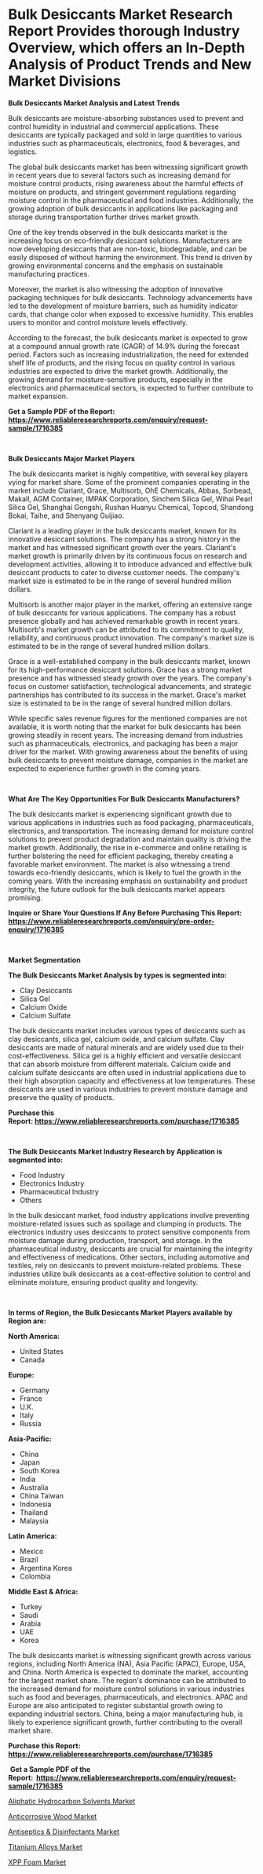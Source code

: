 <p><h1>Bulk Desiccants Market Research Report Provides thorough Industry Overview, which offers an In-Depth Analysis of Product Trends and New Market Divisions</h1></p><p><strong>Bulk Desiccants Market Analysis and Latest Trends</strong></p>
<p><p>Bulk desiccants are moisture-absorbing substances used to prevent and control humidity in industrial and commercial applications. These desiccants are typically packaged and sold in large quantities to various industries such as pharmaceuticals, electronics, food & beverages, and logistics.</p><p>The global bulk desiccants market has been witnessing significant growth in recent years due to several factors such as increasing demand for moisture control products, rising awareness about the harmful effects of moisture on products, and stringent government regulations regarding moisture control in the pharmaceutical and food industries. Additionally, the growing adoption of bulk desiccants in applications like packaging and storage during transportation further drives market growth.</p><p>One of the key trends observed in the bulk desiccants market is the increasing focus on eco-friendly desiccant solutions. Manufacturers are now developing desiccants that are non-toxic, biodegradable, and can be easily disposed of without harming the environment. This trend is driven by growing environmental concerns and the emphasis on sustainable manufacturing practices.</p><p>Moreover, the market is also witnessing the adoption of innovative packaging techniques for bulk desiccants. Technology advancements have led to the development of moisture barriers, such as humidity indicator cards, that change color when exposed to excessive humidity. This enables users to monitor and control moisture levels effectively.</p><p>According to the forecast, the bulk desiccants market is expected to grow at a compound annual growth rate (CAGR) of 14.9% during the forecast period. Factors such as increasing industrialization, the need for extended shelf life of products, and the rising focus on quality control in various industries are expected to drive the market growth. Additionally, the growing demand for moisture-sensitive products, especially in the electronics and pharmaceutical sectors, is expected to further contribute to market expansion.</p></p>
<p><strong>Get a Sample PDF of the Report:&nbsp; <a href="https://www.reliableresearchreports.com/enquiry/request-sample/1716385">https://www.reliableresearchreports.com/enquiry/request-sample/1716385</a></strong></p>
<p>&nbsp;</p>
<p><strong>Bulk Desiccants Major Market Players</strong></p>
<p><p>The bulk desiccants market is highly competitive, with several key players vying for market share. Some of the prominent companies operating in the market include Clariant, Grace, Multisorb, OhE Chemicals, Abbas, Sorbead, Makall, AGM Container, IMPAK Corporation, Sinchem Silica Gel, Wihai Pearl Silica Gel, Shanghai Gongshi, Rushan Huanyu Chemical, Topcod, Shandong Bokai, Taihe, and Shenyang Guijiao.</p><p>Clariant is a leading player in the bulk desiccants market, known for its innovative desiccant solutions. The company has a strong history in the market and has witnessed significant growth over the years. Clariant's market growth is primarily driven by its continuous focus on research and development activities, allowing it to introduce advanced and effective bulk desiccant products to cater to diverse customer needs. The company's market size is estimated to be in the range of several hundred million dollars.</p><p>Multisorb is another major player in the market, offering an extensive range of bulk desiccants for various applications. The company has a robust presence globally and has achieved remarkable growth in recent years. Multisorb's market growth can be attributed to its commitment to quality, reliability, and continuous product innovation. The company's market size is estimated to be in the range of several hundred million dollars.</p><p>Grace is a well-established company in the bulk desiccants market, known for its high-performance desiccant solutions. Grace has a strong market presence and has witnessed steady growth over the years. The company's focus on customer satisfaction, technological advancements, and strategic partnerships has contributed to its success in the market. Grace's market size is estimated to be in the range of several hundred million dollars.</p><p>While specific sales revenue figures for the mentioned companies are not available, it is worth noting that the market for bulk desiccants has been growing steadily in recent years. The increasing demand from industries such as pharmaceuticals, electronics, and packaging has been a major driver for the market. With growing awareness about the benefits of using bulk desiccants to prevent moisture damage, companies in the market are expected to experience further growth in the coming years.</p></p>
<p>&nbsp;</p>
<p><strong>What Are The Key Opportunities For Bulk Desiccants Manufacturers?</strong></p>
<p><p>The bulk desiccants market is experiencing significant growth due to various applications in industries such as food packaging, pharmaceuticals, electronics, and transportation. The increasing demand for moisture control solutions to prevent product degradation and maintain quality is driving the market growth. Additionally, the rise in e-commerce and online retailing is further bolstering the need for efficient packaging, thereby creating a favorable market environment. The market is also witnessing a trend towards eco-friendly desiccants, which is likely to fuel the growth in the coming years. With the increasing emphasis on sustainability and product integrity, the future outlook for the bulk desiccants market appears promising.</p></p>
<p><strong>Inquire or Share Your Questions If Any Before Purchasing This Report: <a href="https://www.reliableresearchreports.com/enquiry/pre-order-enquiry/1716385">https://www.reliableresearchreports.com/enquiry/pre-order-enquiry/1716385</a></strong></p>
<p>&nbsp;</p>
<p><strong>Market Segmentation</strong></p>
<p><strong>The Bulk Desiccants Market Analysis by types is segmented into:</strong></p>
<p><ul><li>Clay Desiccants</li><li>Silica Gel</li><li>Calcium Oxide</li><li>Calcium Sulfate</li></ul></p>
<p><p>The bulk desiccants market includes various types of desiccants such as clay desiccants, silica gel, calcium oxide, and calcium sulfate. Clay desiccants are made of natural minerals and are widely used due to their cost-effectiveness. Silica gel is a highly efficient and versatile desiccant that can absorb moisture from different materials. Calcium oxide and calcium sulfate desiccants are often used in industrial applications due to their high absorption capacity and effectiveness at low temperatures. These desiccants are used in various industries to prevent moisture damage and preserve the quality of products.</p></p>
<p><strong>Purchase this Report:&nbsp;<a href="https://www.reliableresearchreports.com/purchase/1716385">https://www.reliableresearchreports.com/purchase/1716385</a></strong></p>
<p>&nbsp;</p>
<p><strong>The Bulk Desiccants Market Industry Research by Application is segmented into:</strong></p>
<p><ul><li>Food Industry</li><li>Electronics Industry</li><li>Pharmaceutical Industry</li><li>Others</li></ul></p>
<p><p>In the bulk desiccant market, food industry applications involve preventing moisture-related issues such as spoilage and clumping in products. The electronics industry uses desiccants to protect sensitive components from moisture damage during production, transport, and storage. In the pharmaceutical industry, desiccants are crucial for maintaining the integrity and effectiveness of medications. Other sectors, including automotive and textiles, rely on desiccants to prevent moisture-related problems. These industries utilize bulk desiccants as a cost-effective solution to control and eliminate moisture, ensuring product quality and longevity.</p></p>
<p>&nbsp;</p>
<p><strong>In terms of Region, the Bulk Desiccants Market Players available by Region are:</strong></p>
<p>
    <p> <strong> North America: </strong>
        <ul>
            <li>United States</li>
            <li>Canada</li>
        </ul>
        </p> 
    <p> <strong> Europe: </strong>
        <ul>
            <li>Germany</li>
            <li>France</li>
            <li>U.K.</li>
            <li>Italy</li>
            <li>Russia</li>
        </ul>
        </p> 
    <p> <strong> Asia-Pacific: </strong>
        <ul>
            <li>China</li>
            <li>Japan</li>
            <li>South Korea</li>
            <li>India</li>
            <li>Australia</li>
            <li>China Taiwan</li>
            <li>Indonesia</li>
            <li>Thailand</li>
            <li>Malaysia</li>
        </ul>
        </p> 
    <p> <strong> Latin America: </strong>
        <ul>
            <li>Mexico</li>
            <li>Brazil</li>
            <li>Argentina Korea</li>
            <li>Colombia</li>
        </ul>
        </p> 
    <p> <strong> Middle East & Africa: </strong>
        <ul>
            <li>Turkey</li>
            <li>Saudi</li>
            <li>Arabia</li>
            <li>UAE</li>
            <li>Korea</li>
        </ul>
    </p>
    </p>
<p><p>The bulk desiccants market is witnessing significant growth across various regions, including North America (NA), Asia Pacific (APAC), Europe, USA, and China. North America is expected to dominate the market, accounting for the largest market share. The region's dominance can be attributed to the increased demand for moisture control solutions in various industries such as food and beverages, pharmaceuticals, and electronics. APAC and Europe are also anticipated to register substantial growth owing to expanding industrial sectors. China, being a major manufacturing hub, is likely to experience significant growth, further contributing to the overall market share.</p></p>
<p><strong>Purchase this Report: <a href="https://www.reliableresearchreports.com/purchase/1716385">https://www.reliableresearchreports.com/purchase/1716385</a></strong></p>
<p>&nbsp;<strong>Get a Sample PDF of the Report:&nbsp;&nbsp;<a href="https://www.reliableresearchreports.com/enquiry/request-sample/1716385">https://www.reliableresearchreports.com/enquiry/request-sample/1716385</a></strong></p>
<p><strong></strong></p>
<p><p><a href="https://github.com/aliciawhite5576/Market-Research-Report-List-1/blob/main/aliphatic-hydrocarbon-solvents-market.md">Aliphatic Hydrocarbon Solvents Market</a></p><p><a href="https://github.com/maliyahmorrow6654/Market-Research-Report-List-1/blob/main/anticorrosive-wood-market.md">Anticorrosive Wood Market</a></p><p><a href="https://github.com/abdelrhmankishk22/Market-Research-Report-List-1/blob/main/antiseptics-disinfectants-market.md">Antiseptics & Disinfectants Market</a></p><p><a href="https://github.com/marloy8/Market-Research-Report-List-1/blob/main/titanium-alloys-market.md">Titanium Alloys Market</a></p><p><a href="https://github.com/mahnoor2003/Market-Research-Report-List-1/blob/main/xpp-foam-market.md">XPP Foam Market</a></p></p>